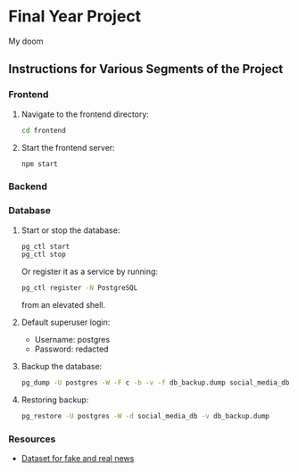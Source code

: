 # Final Year Project
My doom

## Instructions for Various Segments of the Project

### Frontend
1. Navigate to the frontend directory:
   ```sh
   cd frontend
   ```
2. Start the frontend server:
   ```sh
   npm start
   ```

### Backend

### Database
1. Start or stop the database:
   ```sh
   pg_ctl start
   pg_ctl stop
   ```
   Or register it as a service by running:
   ```sh
   pg_ctl register -N PostgreSQL
   ```
   from an elevated shell.

2. Default superuser login:
   - Username: postgres
   - Password: redacted

3. Backup the database:
   ```sh
   pg_dump -U postgres -W -F c -b -v -f db_backup.dump social_media_db
   ```
4. Restoring backup:
   ```sh
   pg_restore -U postgres -W -d social_media_db -v db_backup.dump
   ```


### Resources
- [Dataset for fake and real news](https://www.kaggle.com/datasets/clmentbisaillon/fake-and-real-news-dataset)